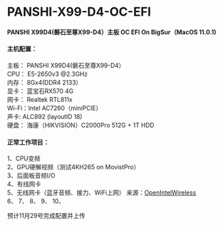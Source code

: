 # PANSHI-X99-D4-OC-EFI
#### PANSHI X99D4(磐石至尊X99-D4）主板 OC EFI On BigSur（MacOS 11.0.1)<br>
 
 #### 主机配置：
 主板： PANSHI X99D4(磐石至尊X99-D4）<br>
 CPU：  E5-2650v3 @2.3GHz<br>
 内存： 8Gx4(DDR4 2133） <br>
 显卡： 蓝宝石RX570 4G   <br>
 网卡： Realtek RTL811x  <br>
 Wi-Fi：Intel AC7260（miniPCIE） <br>
 声卡:  ALC892 (layoutID 18)  <br>
 硬盘： 海康（HIKVISION）C2000Pro 512G + 1T HDD  <br>
 
 #### 正常工作项目：
 1、CPU变频<br>
 2、GPU硬解视频（测试4KH265 on MovistPro）<br>
 3、后面板音频I/O<br>
 4、有线网卡<br>
 5、无线网卡（蓝牙音频、接力、WiFi上网） 来源：[OpenIntelWireless](https://github.com/OpenIntelWireless)<br>
 6、
 7、
 8、
 9、
 10、
 
 
 预计11月29号完成配置并上传
